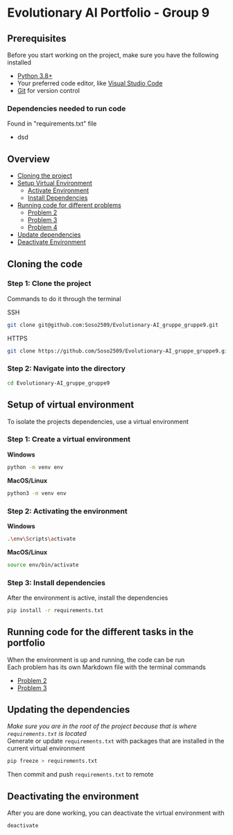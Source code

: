 # Evolutionary AI Portfolio - Group 9
## Prerequisites
Before you start working on the project, make sure you have the following installed
-  [Python 3.8+](https://www.python.org/downloads/)
- Your preferred code editor, like [Visual Studio Code](https://code.visualstudio.com/)
- [Git](https://git-scm.com/downloads) for version control

### Dependencies needed to run code
Found in "requirements.txt" file
- dsd

## Overview
- [Cloning the project](#cloning-the-code)
- [Setup Virtual Environment](#setup-of-virtual-environment)
    - [Activate Environment](#step-2-activating-the-environment)
    - [Install Dependencies](#step-3-install-dependencies)
- [Running code for different problems](#running-code-for-the-different-tasks-in-the-portfolio)
    - [Problem 2](./prob2/prob2_README.md)
    - [Problem 3](./prob3/prob3_README.md)
    - [Problem 4]()
- [Update dependencies](#updating-the-dependencies)
- [Deactivate Environment](#deactivating-the-environment)

## Cloning the code
### Step 1: Clone the project
Commands to do it through the terminal

SSH
``` bash
git clone git@github.com:Soso2509/Evolutionary-AI_gruppe_gruppe9.git
```
HTTPS
```bash
git clone https://github.com/Soso2509/Evolutionary-AI_gruppe_gruppe9.git
```

### Step 2: Navigate into the directory
```bash
cd Evolutionary-AI_gruppe_gruppe9
```
##  Setup of virtual environment
To isolate the projects dependencies, use a virtual environment
### Step 1: Create a virtual environment
**Windows**
```bash
python -m venv env
```

**MacOS/Linux**
```bash
python3 -m venv env
```

### Step 2: Activating the environment
**Windows**
```bash
.\env\Scripts\activate
```

**MacOS/Linux**
```bash
source env/bin/activate
```

### Step 3: Install dependencies
After the environment is active, install the dependencies
```bash
pip install -r requirements.txt
```

## Running code for the different tasks in the portfolio
When the environment is up and running, the code can be run\
Each problem has its own Markdown file with the terminal commands
- [Problem 2](./prob2/prob2_README.md)
- [Problem 3](./prob3/prob3_README.md)

## Updating the dependencies
*Make sure you are in the root of the project because that is where `requirements.txt` is located*\
Generate or update `requirements.txt` with packages that are installed in the current virtual environment
```bash
pip freeze > requirements.txt
```

Then commit and push `requirements.txt` to remote

## Deactivating the environment
After you are done working, you can deactivate the virtual environment with
```bash
deactivate
```